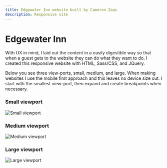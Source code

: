 ```yaml
---
title: Edgewater Inn website built by Cameron Zaas
description: Responsive site
---
```


# Edgewater Inn

With UX in mind, I laid out the content in a easily digestible way so that when a guest gets to the website they can do what they want to do. I created this responsive website with HTML, Sass/CSS, and JQuery.

Below you see three view-ports, small, medium, and large. When making websites I use the mobile first approach and this leaves no device size out. I start with the smallest view-port, then expand and create breakpoints when necessary.

### Small viewport

![Small viewport](/images/edgewater-sm.jpg)

### Medium viewport

![Medium viewport](/images/edgewater-md.jpg)

### Large viewport

![Large viewport](/images/edgewater-lg.jpg)